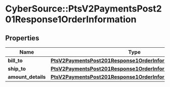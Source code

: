 # CyberSource::PtsV2PaymentsPost201Response1OrderInformation

## Properties
Name | Type | Description | Notes
------------ | ------------- | ------------- | -------------
**bill_to** | [**PtsV2PaymentsPost201Response1OrderInformationBillTo**](PtsV2PaymentsPost201Response1OrderInformationBillTo.md) |  | [optional] 
**ship_to** | [**PtsV2PaymentsPost201Response1OrderInformationShipTo**](PtsV2PaymentsPost201Response1OrderInformationShipTo.md) |  | [optional] 
**amount_details** | [**PtsV2PaymentsPost201Response1OrderInformationAmountDetails**](PtsV2PaymentsPost201Response1OrderInformationAmountDetails.md) |  | [optional] 


